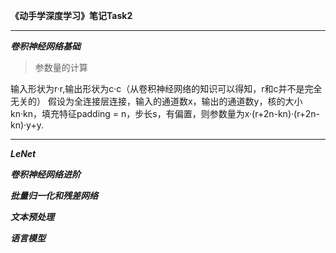 **《动手学深度学习》笔记Task2**  
***  
***卷积神经网络基础***  
>参数量的计算  
  
输入形状为r·r,输出形状为c·c（从卷积神经网络的知识可以得知，r和c并不是完全无关的）
假设为全连接层连接，输入的通道数x，输出的通道数y，核的大小kn·kn，填充特征padding = n，步长s，有偏置，则参数量为x·(r+2n-kn)·(r+2n-kn)·y+y.  

***
***LeNet***  

***卷积神经网络进阶***

***批量归一化和残差网络***    

***文本预处理***  

***语言模型***  
